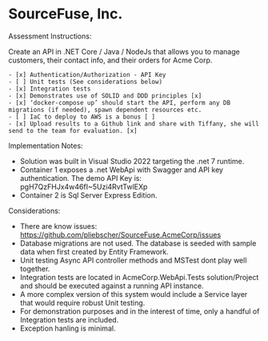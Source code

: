 # SourceFuse, Inc. 

Assessment Instructions: 

Create an API in .NET Core / Java / NodeJs that allows you to manage customers, their contact info, and their orders for Acme Corp.

    - [x] Authentication/Authorization - API Key
    - [ ] Unit tests (See considerations below)
    - [x] Integration tests
    - [x] Demonstrates use of SOLID and DDD principles [x]
    - [x] ‘docker-compose up’ should start the API, perform any DB migrations (if needed), spawn dependent resources etc.
    - [ ] IaC to deploy to AWS is a bonus [ ]
    - [x] Upload results to a Github link and share with Tiffany, she will send to the team for evaluation. [x]

Implementation Notes:

- Solution was built in Visual Studio 2022 targeting the .net 7 runtime.
- Container 1 exposes a .net WebApi with Swagger and API key authentication. The demo API Key is: pgH7QzFHJx4w46fI~5Uzi4RvtTwlEXp
- Container 2 is Sql Server Express Edition.

Considerations:

- There are know issues: https://github.com/pliebscher/SourceFuse.AcmeCorp/issues
- Database migrations are not used. The database is seeded with sample data when first created by Entity Framework.
- Unit testing Async API controller methods and MSTest dont play well together.
- Integration tests are located in AcmeCorp.WebApi.Tests solution/Project and should be executed against a running API instance.
- A more complex version of this system would include a Service layer that would require robust Unit testing.
- For demonstration purposes and in the interest of time, only a handful of Integration tests are included.
- Exception hanling is minimal.
